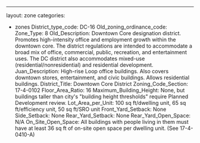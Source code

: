 ---
layout: zone
categories: 
  - zones
District_type_code: DC-16
Old_zoning_ordinance_code: 
Zone_Type: 8
Old_Description: Downtown Core designation district. Promotes high-intensity office and employment growth within the downtown core. The district regulations are intended to accommodate a broad mix of 
office, commercial, public, recreation, and entertainment uses. The DC district also 
accommodates mixed-use (residential/nonresidential) and residential development.
Juan_Description: High-rise Loop office buildings. Also covers downtown stores, entertainment, and civic buildings. Allows residential buildings.
District_Title: Downtown Core District
Zoning_Code_Section: 17-4-0102
Floor_Area_Ratio: 16
Maximum_Building_Height: None, but buildings taller than city's "building height thresholds" require Planned Development review.
Lot_Area_per_Unit: 100 sq ft/dwelling unit, 65 sq ft/efficiency unit, 50 sq ft/SRO unit
Front_Yard_Setback: None
Side_Setback: None
Rear_Yard_Setback: None
Rear_Yard_Open_Space: N/A
On_Site_Open_Space: All buildings with people living in them must have at least 36 sq ft of on-site open space per dwelling unit. (See 17-4-0410-A)
